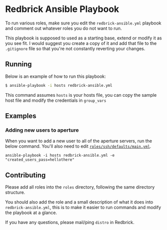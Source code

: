 # Redbrick Ansible Playbook

To run various roles, make sure you edit the `redbrick-ansible.yml` playbook and comment out whatever roles you do not want to run.

This playbook is supposed to used as a starting base, extend or modify it as you see fit. I would suggest you create a copy of it and add that file to the `.gitignore` file so that you're not constantly reverting your changes.

## Running

Below is an example of how to run this playbook:

```bash
$ ansible-playbook -i hosts redbrick-ansible.yml
```

This command assumes `hosts` is your hosts file, you can copy the sample host file and modify the credentials in `group_vars`

## Examples

### Adding new users to aperture

When you want to add a new user to all of the aperture servers, run the below command. You'll also need to edit [`roles/ssh/defaults/main.yml`](./roles/ssh/defaults/main.yml`).

```
ansible-playbook -i hosts redbrick-ansible.yml -e "created_users_pass=hellothere"
```

## Contributing

Please add all roles into the `roles` directory, following the same directory structure.

You should also add the role and a small description of what it does into `redbrick-ansible.yml`, this is to make it easier to run commands and modify the playbook at a glance.

If you have any questions, please mail/ping `distro` in Redbrick.

